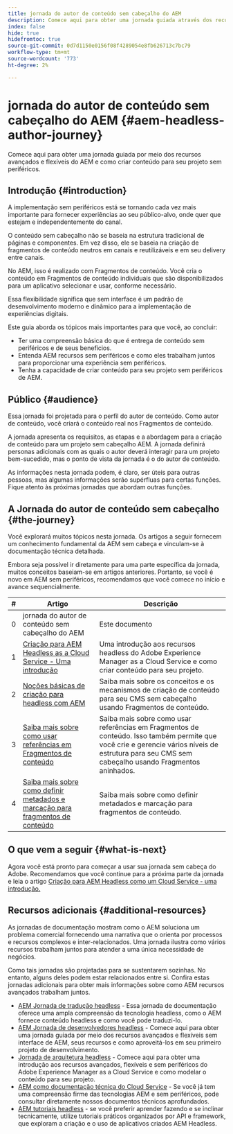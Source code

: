 ```yaml
---
title: jornada do autor de conteúdo sem cabeçalho do AEM
description: Comece aqui para obter uma jornada guiada através dos recursos avançados e flexíveis sem interface de AEM, seus recursos e como criar conteúdo para seu projeto.
index: false
hide: true
hidefromtoc: true
source-git-commit: 0d7d1150e0156f08f4289054e8fb626713c7bc79
workflow-type: tm+mt
source-wordcount: '773'
ht-degree: 2%

---
```



# jornada do autor de conteúdo sem cabeçalho do AEM {#aem-headless-author-journey}

Comece aqui para obter uma jornada guiada por meio dos recursos avançados e flexíveis do AEM e como criar conteúdo para seu projeto sem periféricos.

## Introdução {#introduction}

A implementação sem periféricos está se tornando cada vez mais importante para fornecer experiências ao seu público-alvo, onde quer que estejam e independentemente do canal.

O conteúdo sem cabeçalho não se baseia na estrutura tradicional de páginas e componentes. Em vez disso, ele se baseia na criação de fragmentos de conteúdo neutros em canais e reutilizáveis e em seu delivery entre canais.

No AEM, isso é realizado com Fragmentos de conteúdo. Você cria o conteúdo em Fragmentos de conteúdo individuais que são disponibilizados para um aplicativo selecionar e usar, conforme necessário.

Essa flexibilidade significa que sem interface é um padrão de desenvolvimento moderno e dinâmico para a implementação de experiências digitais.

Este guia aborda os tópicos mais importantes para que você, ao concluir:

* Ter uma compreensão básica do que é entrega de conteúdo sem periféricos e de seus benefícios.
* Entenda AEM recursos sem periféricos e como eles trabalham juntos para proporcionar uma experiência sem periféricos.
* Tenha a capacidade de criar conteúdo para seu projeto sem periféricos de AEM.

## Público {#audience}

Essa jornada foi projetada para o perfil do autor de conteúdo. Como autor de conteúdo, você criará o conteúdo real nos Fragmentos de conteúdo.

A jornada apresenta os requisitos, as etapas e a abordagem para a criação de conteúdo para um projeto sem cabeçalho AEM. A jornada definirá personas adicionais com as quais o autor deverá interagir para um projeto bem-sucedido, mas o ponto de vista da jornada é o do autor de conteúdo.

As informações nesta jornada podem, é claro, ser úteis para outras pessoas, mas algumas informações serão supérfluas para certas funções. Fique atento às próximas jornadas que abordam outras funções.

## A Jornada do autor de conteúdo sem cabeçalho {#the-journey}

Você explorará muitos tópicos nesta jornada. Os artigos a seguir fornecem um conhecimento fundamental da AEM sem cabeça e vinculam-se à documentação técnica detalhada.

Embora seja possível ir diretamente para uma parte específica da jornada, muitos conceitos baseiam-se em artigos anteriores. Portanto, se você é novo em AEM sem periféricos, recomendamos que você comece no início e avance sequencialmente.

| # | Artigo | Descrição |
|---|---|---|
| 0 | jornada do autor de conteúdo sem cabeçalho do AEM | Este documento |
| 1 | [Criação para AEM Headless as a Cloud Service - Uma introdução](introduction.md) | Uma introdução aos recursos headless do Adobe Experience Manager as a Cloud Service e como criar conteúdo para seu projeto. |
| 2 | [Noções básicas de criação para headless com AEM](basics.md) | Saiba mais sobre os conceitos e os mecanismos de criação de conteúdo para seu CMS sem cabeçalho usando Fragmentos de conteúdo. |
| 3 | [Saiba mais sobre como usar referências em Fragmentos de conteúdo](references.md) | Saiba mais sobre como usar referências em Fragmentos de conteúdo. Isso também permite que você crie e gerencie vários níveis de estrutura para seu CMS sem cabeçalho usando Fragmentos aninhados. |
| 4 | [Saiba mais sobre como definir metadados e marcação para fragmentos de conteúdo](metadata-tagging.md) | Saiba mais sobre como definir metadados e marcação para fragmentos de conteúdo. |

## O que vem a seguir {#what-is-next}

Agora você está pronto para começar a usar sua jornada sem cabeça do Adobe. Recomendamos que você continue para a próxima parte da jornada e leia o artigo [Criação para AEM Headless como um Cloud Service - uma introdução.](introduction.md)

<!--
### Choose Your Own Adventure {#choose-your-path}

However, Adobe wants you to succeed as you get started with your AEM Headless project, regardless of your learning style. So please consider these two options.

* If you prefer to continue to **learn about headless concepts and AEM's headless technologies**, you should continue your AEM headless journey as recommended by next reviewing the document [How to Model Your Content as AEM Content Models](model-your-content.md) where you learn how to model your content structure in AEM.
* If you prefer to **learn by doing**, you can jump to the [Getting Started with AEM Headless hands-on tutorial](https://experienceleague.adobe.com/docs/experience-manager-learn/getting-started-with-aem-headless/graphql/multi-step/overview.html) where you will jump directly into AEM Headless development by implementing a simple project to expose AEM headless content.
-->

## Recursos adicionais {#additional-resources}

As jornadas de documentação mostram como o AEM soluciona um problema comercial fornecendo uma narrativa que o orienta por processos e recursos complexos e inter-relacionados. Uma jornada ilustra como vários recursos trabalham juntos para atender a uma única necessidade de negócios.

Como tais jornadas são projetadas para se sustentarem sozinhas. No entanto, alguns deles podem estar relacionados entre si. Confira estas jornadas adicionais para obter mais informações sobre como AEM recursos avançados trabalham juntos.

* [AEM Jornada de tradução headless](/help/journey-headless/translation/overview.md)  - Essa jornada de documentação oferece uma ampla compreensão da tecnologia headless, como o AEM fornece conteúdo headless e como você pode traduzi-lo.
* [AEM Jornada de desenvolvedores headless](/help/journey-headless/developer/overview.md)  - Comece aqui para obter uma jornada guiada por meio dos recursos avançados e flexíveis sem interface de AEM, seus recursos e como aproveitá-los em seu primeiro projeto de desenvolvimento.
* [Jornada de arquitetura headless](/help/journey-headless/architect/overview.md)  - Comece aqui para obter uma introdução aos recursos avançados, flexíveis e sem periféricos do Adobe Experience Manager as a Cloud Service e como modelar o conteúdo para seu projeto.
* [AEM como documentação técnica do Cloud Service](https://experienceleague.adobe.com/docs/experience-manager-cloud-service.html?lang=pt-BR)  - Se você já tem uma compreensão firme das tecnologias AEM e sem periféricos, pode consultar diretamente nossos documentos técnicos aprofundados.
* [AEM tutoriais headless](https://experienceleague.adobe.com/docs/experience-manager-learn/getting-started-with-aem-headless/overview.html)  - se você preferir aprender fazendo e se inclinar tecnicamente, utilize tutoriais práticos organizados por API e framework, que exploram a criação e o uso de aplicativos criados AEM Headless.
